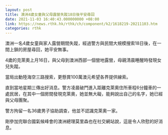 ```yaml
---
layout: post
title: 澳洲4歲女童與父母露營失蹤18日後平安尋回
date: 2021-11-03 16:40:43.000000000 +08:00
link: https://news.rthk.hk/rthk/ch/component/k2/1618219-20211103.htm
categories: rthk
---
```


澳洲一名4歲女童與家人露營期間失蹤，經過警方與民間大規模搜索18日後，在一間上鎖的房屋尋回，她平安無事。

4歲的克萊奧上月16日，與父母到澳洲西部一個營地露營，母親清晨睡醒時發現女兒失蹤。

當局出動陸海空三路搜索，更懸賞100萬澳元希望各界提供線索。

直到當地星期三傳出好消息。警方凌晨破門進入距離克萊奧住所車程6分鐘車的一處民居，在其中一個房間發現克萊奧，她並無大礙，能夠說出自己的名字，她已經與父母團聚。

警方拘留一名36歲男子協助調查，他並不認識克萊奧一家。

剛參加完聯合國氣候峰會的澳洲總理莫里森也在社交網站說，這是令人欣慰的好消息。
